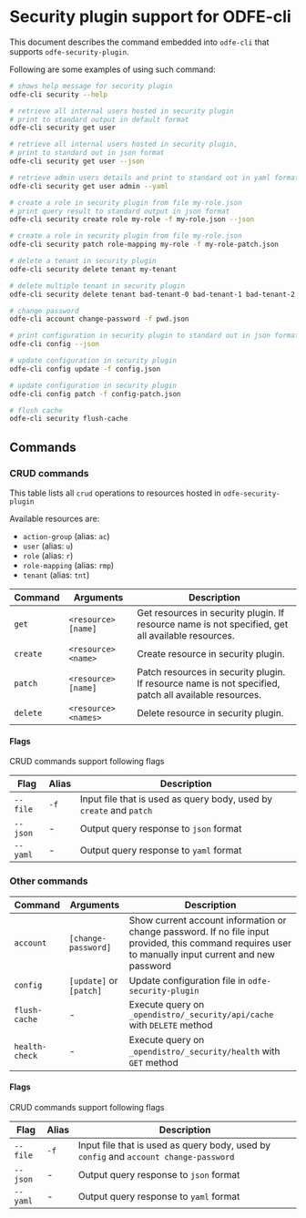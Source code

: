 # Security plugin support for ODFE-cli

This document describes the command embedded into `odfe-cli` that supports `odfe-security-plugin`.

Following are some examples of using such command:

```sh
# shows help message for security plugin
odfe-cli security --help

# retrieve all internal users hosted in security plugin
# print to standard output in default format
odfe-cli security get user

# retrieve all internal users hosted in security plugin,
# print to standard out in json format
odfe-cli security get user --json

# retrieve admin users details and print to standard out in yaml format
odfe-cli security get user admin --yaml

# create a role in security plugin from file my-role.json
# print query result to standard output in json format
odfe-cli security create role my-role -f my-role.json --json

# create a role in security plugin from file my-role.json
odfe-cli security patch role-mapping my-role -f my-role-patch.json

# delete a tenant in security plugin
odfe-cli security delete tenant my-tenant

# delete multiple tenant in security plugin
odfe-cli security delete tenant bad-tenant-0 bad-tenant-1 bad-tenant-2

# change password
odfe-cli account change-password -f pwd.json

# print configuration in security plugin to standard out in json format
odfe-cli config --json

# update configuration in security plugin
odfe-cli config update -f config.json

# update configuration in security plugin
odfe-cli config patch -f config-patch.json

# flush cache
odfe-cli security flush-cache
```

## Commands

### CRUD commands

This table lists all `crud` operations to resources hosted in `odfe-security-plugin`

Available resources are:
  - `action-group` (alias: `ac`)
  - `user` (alias: `u`)
  - `role` (alias: `r`)
  - `role-mapping` (alias: `rmp`)
  - `tenant` (alias: `tnt`) 

Command | Arguments | Description
--------|-----------|-----------
`get` | `<resource> [name]` | Get resources in security plugin. If resource name is not specified, get all available resources.
`create` | `<resource> <name>` | Create resource in security plugin.
`patch` | `<resource> [name]` | Patch resources in security plugin. If resource name is not specified, patch all available resources.
`delete` | `<resource> <names>` | Delete resource in security plugin.

#### Flags

CRUD commands support following flags

Flag | Alias | Description
-----|-------|-----------
`--file` | `-f` | Input file that is used as query body, used by `create` and `patch`
`--json` | \- | Output query response to `json` format
`--yaml` | \- | Output query response to `yaml` format

### Other commands

Command | Arguments | Description
--------|-----------|-----------
`account` | `[change-password]` | Show current account information or change password. If no file input provided, this command requires user to manually input current and new password
`config` | `[update]` or `[patch]` | Update configuration file in `odfe-security-plugin`
`flush-cache` | \- | Execute query on `_opendistro/_security/api/cache` with `DELETE` method
`health-check` | \- | Execute query on `_opendistro/_security/health` with `GET` method

#### Flags

CRUD commands support following flags

Flag | Alias | Description
-----|-------|-----------
`--file` | `-f` | Input file that is used as query body, used by `config` and `account change-password`
`--json` | \- | Output query response to `json` format
`--yaml` | \- | Output query response to `yaml` format
